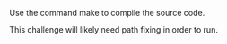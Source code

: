 Use the command make to compile the source code.

This challenge will likely need path fixing in order to run.
